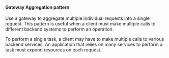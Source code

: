 #### Gateway Aggregation pattern

Use a gateway to aggregate multiple individual requests into a single request. This pattern is useful when a client must make multiple calls to different backend systems to perform an operation.

To perform a single task, a client may have to make multiple calls to various backend services. An application that relies on many services to perform a task must expend resources on each request. 